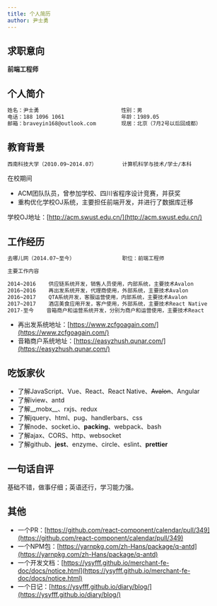 ```yaml
---
title: 个人简历
author: 尹士勇
---
```


## 求职意向

__前端工程师__

## 个人简介

```html
姓名：尹士勇                          性别：男
电话：188 1096 1061                  年龄：1989.05
邮箱：braveyin168@outlook.com        现居：北京（7月2号以后回成都）
```

## 教育背景

```html
西南科技大学（2010.09~2014.07）        计算机科学与技术/学士/本科
```
在校期间
- ACM团队队员，曾参加学校、四川省程序设计竞赛，并获奖
- 重构优化学校OJ系统，主要担任前端开发，并进行了数据库迁移

学校OJ地址：[http://acm.swust.edu.cn/](http://acm.swust.edu.cn/)

## 工作经历

```html
去哪儿网（2014.07~至今）               职位：前端工程师

主要工作内容

2014~2016    供应链系统开发，销售人员使用，内部系统，主要技术Avalon
2016~2016    再出发系统开发，代理商使用，外部系统，主要技术Avalon
2016~2017    QTA系统开发，客服运营使用，内部系统，主要技术Avalon
2017~2017    酒店美食应用开发，客户使用，外部系统，主要技术React Native
2017-至今    音箱商户和运营系统开发，分别为商户和运营使用，主要技术React
```

- 再出发系统地址：[https://www.zcfgoagain.com/](https://www.zcfgoagain.com/)
- 音箱商户系统地址：[https://easyzhush.qunar.com/](https://easyzhush.qunar.com/)

## 吃饭家伙

- 了解JavaScript、Vue、React、React Native、~~Avalon~~、Angular
- 了解iview、antd
- 了解__mobx__、rxjs、redux
- 了解jquery、html、pug、handlerbars、css
- 了解node、socket.io、__packing__、webpack、bash
- 了解ajax、CORS、http、websocket
- 了解github、__jest__、enzyme、circle、eslint、__prettier__

## 一句话自评

基础不错，做事仔细；英语还行，学习能力强。

## 其他

- 一个PR：[https://github.com/react-component/calendar/pull/349](https://github.com/react-component/calendar/pull/349)
- 一个NPM包：[https://yarnpkg.com/zh-Hans/package/q-antd](https://yarnpkg.com/zh-Hans/package/q-antd)
- 一个开发文档：[https://ysyfff.github.io/merchant-fe-doc/docs/notice.html](https://ysyfff.github.io/merchant-fe-doc/docs/notice.html)
- 一个日记：[https://ysyfff.github.io/diary/blog/](https://ysyfff.github.io/diary/blog/)